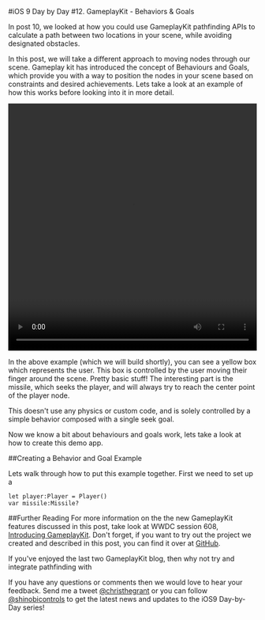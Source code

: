 #iOS 9 Day by Day
#12. GameplayKit - Behaviors & Goals

In post 10, we looked at how you could use GameplayKit pathfinding APIs to calculate a path between two locations in your scene, while avoiding designated obstacles. 

In this post, we will take a different approach to moving nodes through our scene. Gameplay kit has introduced the concept of Behaviours and Goals, which provide you with a way to position the nodes in your scene based on constraints and desired achievements. Lets take a look at an example of how this works before looking into it in more detail.

<video width="100%" height="500" controls loop>
	<source src="images/Missile.mov" type="video/mp4">
	Your browser does not support the video tag.
</video>

In the above example (which we will build shortly), you can see a yellow box which represents the user. This box is controlled by the user moving their finger around the scene. Pretty basic stuff! The interesting part is the missile, which seeks the player, and will always try to reach the center point of the player node.

This doesn't use any physics or custom code, and is solely controlled by a simple behavior composed with a single seek goal. 

Now we know a bit about behaviours and goals work, lets take a look at how to create this demo app.

##Creating a Behavior and Goal Example

Lets walk through how to put this example together. First we need to set up a 


	let player:Player = Player()
	var missile:Missile?


##Further Reading
For more information on the the new GameplayKit features discussed in this post, take look at WWDC session 608, [Introducing GameplayKit](https://developer.apple.com/videos/wwdc/2015/?id=608). Don't forget, if you want to try out the project we created and described in this post, you can find it over at [GitHub](https://github.com/shinobicontrols/iOS9-day-by-day/tree/master/12-GameplayKit-Behaviors).

If you've enjoyed the last two GameplayKit blog, then why not try and integrate pathfinding with 

If you have any questions or comments then we would love to hear your feedback. Send me a tweet [@christhegrant](http://twitter.com/christhegrant) or you can follow [@shinobicontrols](http://twitter.com/shinobicontrols) to get the latest news and updates to the iOS9 Day-by-Day series!